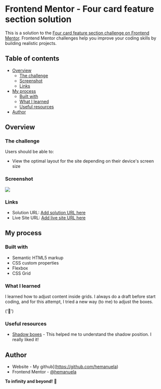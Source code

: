 # Frontend Mentor - Four card feature section solution

This is a solution to the [Four card feature section challenge on Frontend Mentor](https://www.frontendmentor.io/challenges/four-card-feature-section-weK1eFYK). Frontend Mentor challenges help you improve your coding skills by building realistic projects. 

## Table of contents

- [Overview](#overview)
  - [The challenge](#the-challenge)
  - [Screenshot](#screenshot)
  - [Links](#links)
- [My process](#my-process)
  - [Built with](#built-with)
  - [What I learned](#what-i-learned)
  - [Useful resources](#useful-resources)
- [Author](#author)


## Overview

### The challenge

Users should be able to:

- View the optimal layout for the site depending on their device's screen size

### Screenshot

![](./screenshot.jpg)


### Links

- Solution URL: [Add solution URL here](https://your-solution-url.com)
- Live Site URL: [Add live site URL here](https://your-live-site-url.com)

## My process

### Built with

- Semantic HTML5 markup
- CSS custom properties
- Flexbox
- CSS Grid


### What I learned

I learned how to adjust content inside grids. I always do a draft before start coding, and for this attempt, I tried a new way (to me) to adjust the boxes.

('🎉')




### Useful resources

- [Shadow boxes](hhttps://getcssscan.com/css-box-shadow-examples) - This helped me to understand the shadow position. I really liked it! 


## Author

- Website - My github](https://github.com/hemanuela)
- Frontend Mentor - [@hemanuela](https://www.frontendmentor.io/profile/hemanuela)



**To infinity and beyond!** 🚀
